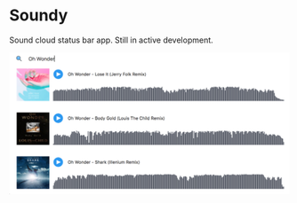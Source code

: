 # Soundy

Sound cloud status bar app. Still in active development.

<img width="800" alt="Soundy screenshot" src="https://raw.githubusercontent.com/sendyhalim/Soundy/master/Resources/screenshot.png">


